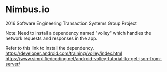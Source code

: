 # Nimbus.io
2016 Software Engineering Transaction Systems Group Project


Note: Need to install a dependency named "volley" which handles the network requests and responses in the app.

Refer to this link to install the dependency. 
https://developer.android.com/training/volley/index.html
https://www.simplifiedcoding.net/android-volley-tutorial-to-get-json-from-server/
